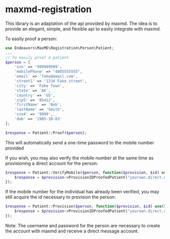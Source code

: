 # maxmd-registration
This library is an adaptation of the api provided by maxmd. The idea is to provide an elegant, simple, and flexible api to easily integrate with maxmd.

To easily proof a person:

```php
use Endeavors\MaxMD\Registration\Person\Patient;
...
// To easily proof a patient
$person = [
    'ssn' => '999999999',
    'mobilePhone' => "4805555555",
    'email' => 'fake@email.com',
    'street1' => '1234 Fake street',
    'city' => 'Fake Town',
    'state' => 'AK',
    'country' => 'US',
    'zip5' => '85412',
    'firstName' => 'Bob',
    'lastName' => 'Smith',
    'ssn4' => '9999',
    'dob' => '1985-10-03'
];

$response = Patient::Proof($person);
```
This will automatically send a one-time password to the mobile number provided


If you wish, you may also verify the mobile number at the same time as provisioning a direct account for the person:

```php
$response = Patient::VerifyMobile($person, function($provision, $id) use($username, $password) {
    $response = $provision->ProvisionIDProofedPatient("yourown.direct.domain.here", ['idpId' => $id], $username, $password);
});
```

If the mobile number for the individual has already been verified, you may still acquire the id necessary to provision the person:

```php
$response = Patient::Provision($person, function($provision, $id) use($username, $password) {
    $response = $provision->ProvisionIDProofedPatient("yourown.direct.domain.here", ['idpId' => $id], $username, $password);
});
```

Note: The username and password for the person are necessary to create the account with maxmd and receive a direct message account.
